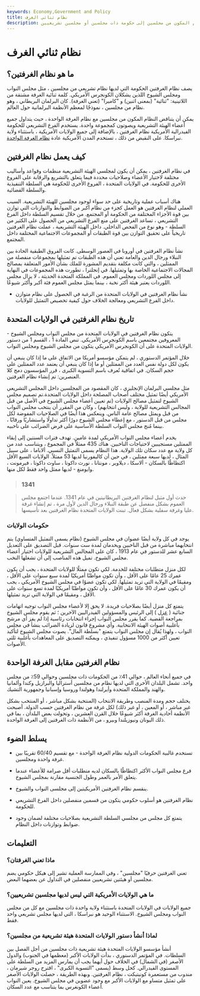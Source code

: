 ```yaml
---
keywords: Economy,Government and Policy
title: نظام ثنائي الغرف
description: يشير النظام المكون من مجلسين إلى حكومة ذات مجلسين أو مجلسين تشريعيين.
---
```


# نظام ثنائي الغرف
## ما هو نظام الغرفتين؟

يصف نظام الغرفتين الحكومة التي لديها نظام تشريعي من مجلسين ، مثل مجلس النواب ومجلس الشيوخ اللذين يشكلان الكونجرس الأمريكي. كلمة ثنائية الغرفة مشتقة من اللاتينية: "ثنائية" (بمعنى اثنين) و "كاميرا" (تعني الغرفة). كان البرلمان البريطاني ، وهو نظام من مجلسين ، نموذجًا لمعظم الأنظمة البرلمانية حول العالم.

يمكن أن يتناقض النظام المكون من مجلسين مع نظام الغرفة الواحدة ، حيث يتداول جميع أعضاء الهيئة التشريعية ويصوتون كمجموعة واحدة. يستخدم الفرع التشريعي للحكومة الفيدرالية الأمريكية نظام الغرفتين ، بالإضافة إلى جميع الولايات الأمريكية ، باستثناء ولاية نبراسكا. على النقيض من ذلك ، تستخدم المدن الأمريكية عادة [نظام الغرفة الواحدة](/unicameral-system).

## كيف يعمل نظام الغرفتين

في نظام الغرفتين ، يمكن أن يكون لمجلسي الهيئة التشريعية منظمات وقواعد وأساليب مختلفة لاختيار الأعضاء وصلاحيات محددة فيما يتعلق بالتشريع والرقابة على الفروع الأخرى للحكومة. في الولايات المتحدة ، الفروع الأخرى للحكومة هي السلطة التنفيذية والسلطة القضائية.

هناك أسباب عملية وتاريخية على حد سواء لوجود مجلسين للهيئة التشريعية. السبب العملي لنظام الغرفتين هو العمل كجزء من نظام أكبر من الضوابط والتوازنات التي توازن بين قوة الأجزاء المختلفة من الحكومة أو المجتمع. من خلال تقسيم السلطة داخل الفرع التشريعي ، تساعد الغرفتين على منع الفرع التشريعي من الحصول على الكثير من السلطة - وهو نوع من الفحص الداخلي. داخل الهيئة التشريعية ، عملت نظام الغرفتين تاريخياً على تحقيق التوازن بين قوة الطبقات أو المجموعات الاجتماعية المختلفة داخل المجتمع.

نشأ نظام الغرفتين في أوروبا في العصور الوسطى. كانت الفروق الطبقية الحادة بين النبلاء ورجال الدين والعامة تعني أن هذه الطبقات تم تمثيلها بمجموعات منفصلة من الممثلين ، والتي كانت مكلفة بتقديم المشورة للملك بشأن الأمور المتعلقة بمصالح المجالات الاجتماعية الخاصة بها وتمثيلها. في إنجلترا ، تطورت هذه المجموعات في النهاية إلى مجلس اللوردات ومجلس العموم. في المملكة المتحدة الحديثة ، لا يزال مجلس اللوردات يعتبر هيئة أكثر نخبة ، بينما يمثل مجلس العموم فئة أكبر وأكثر شيوعًا.

- نشأ نظام الغرفتين في الولايات المتحدة من الرغبة في الحصول على نظام متوازن داخل الفرع التشريعي ومعالجة الخلاف حول كيفية تخصيص التمثيل للولايات.

>

## تاريخ نظام الغرفتين في الولايات المتحدة

يتكون نظام الغرفتين في الولايات المتحدة من مجلس النواب ومجلس الشيوخ - المعروفين مجتمعين باسم الكونجرس الأمريكي. تنص المادة 1 ، القسم 1 من دستور الولايات المتحدة على أن الكونجرس الأمريكي يتكون من مجلس الشيوخ ومجلس النواب.

خلال المؤتمر الدستوري ، لم يتمكن مؤسسو أمريكا من الاتفاق على ما إذا كان ينبغي أن يكون لكل دولة نفس العدد من الممثلين أو ما إذا كان ينبغي أن يعتمد عدد الممثلين على حجم السكان. في اتفاقية تُعرف باسم التسوية الكبرى ، قرر المؤسسون دمج كلا العنصرين: تم إنشاء نظام الغرفتين.

مثل مجلسي البرلمان الإنجليزي ، كان المقصود من المجلسين داخل المجلس التشريعي الأمريكي أيضًا تمثيل مختلف أصحاب المصلحة داخل الولايات المتحدة.تم تصميم مجلس الشيوخ لتمثيل مصالح الولايات (تم تعيين أعضاء مجلس الشيوخ في الأصل من قبل المجالس التشريعية للولاية ، وليس انتخابهم) ، وكان من المقرر أن ينتخب مجلس النواب من قبل ويمثل مصالح عامة الناس. وينعكس هذا أيضًا في الصلاحيات المفوضة لكل مجلس من قبل الدستور ، مع إعطاء مجلس الشيوخ دورًا أكثر تداولًا واستشاريًا ورقابًا ، بينما مُنح مجلس النواب السلطة الأساسية على فرض الضرائب على ناخبيه.

يخدم أعضاء مجلس النواب الأمريكي لمدة عامين. تهدف فترات السنتين إلى إبقاء الممثلين مستجيبين لاحتياجات الناخبين. هناك 435 ممثلاً في المجموع ، ويتناسب عدد من كل ولاية مع عدد سكان تلك الولاية. هذا النظام يسمى التمثيل النسبي. ألاباما ، على سبيل المثال ، لديها سبعة ممثلين ، في حين أن كاليفورنيا لديها 53 ممثلاً. الولايات السبع الأقل اكتظاظًا بالسكان - ألاسكا ، ديلاوير ، مونتانا ، نورث داكوتا ، ساوث داكوتا ، فيرمونت ، وايومنغ - لديها ممثل واحد فقط لكل منها.

> ### 1341

> حدث أول مثيل لنظام الغرفتين البريطانيتين في عام 1341. عندما اجتمع مجلس العموم بشكل منفصل عن طبقة النبلاء ورجال الدين لأول مرة ، تم إنشاء غرفة عليا وغرفة سفلية بشكل فعال. تبنت الولايات المتحدة نظام الغرفتين بعد تأسيسها.

>

### حكومات الولايات

يوجد في كل ولاية أيضًا عضوان في مجلس الشيوخ (نظام يسمى التمثيل المتساوي) يتم انتخابهما مباشرة من قبل الناخبين ويخدمان لمدة ست سنوات. قبل التصديق على التعديل السابع عشر للدستور في عام 1913 ، كان على المجالس التشريعية للولايات اختيار أعضاء مجلس الشيوخ. تميل هذه المناصب إلى أن تشغلها النخب.

لكل منزل متطلبات مختلفة للخدمة. لكي تكون ممثلًا للولايات المتحدة ، يجب أن يكون عمرك 25 عامًا على الأقل ، وأن تكون مواطنًا أمريكيًا لمدة سبع سنوات على الأقل ، ومقيمًا في الولاية التي تريد تمثيلها. لكي تكون عضوًا في مجلس الشيوخ الأمريكي ، يجب أن يكون عمرك 30 عامًا على الأقل ، وأن تكون مواطنًا أمريكيًا لمدة تسع سنوات على الأقل ، ومقيمًا في الولاية التي تريد تمثيلها.

يتمتع كل منزل أيضًا بصلاحيات فريدة. لا يحق إلا لأعضاء مجلس النواب توجيه اتهامات جنائية ( [عزل](/impeachment) ) إلى الرئيس والمسؤولين الفيدراليين الآخرين ؛ ثم يقوم مجلس الشيوخ بمراجعة القضية. كما يقرر مجلس النواب إجراء انتخابات رئاسية إذا لم يفز أي مرشح بأغلبية أصوات الهيئة الانتخابية. وأي مشروع قانون لزيادة الضرائب ينشأ في مجلس النواب ، ولهذا يُقال إن مجلس النواب يتمتع "بسلطة المال". يصوت مجلس الشيوخ لتأكيد تعيين أكثر من 1000 مسؤول تنفيذي ، ويمكنه التصديق على المعاهدات بأغلبية ثلثي الأصوات.

## نظام الغرفتين مقابل الغرفة الواحدة

في جميع أنحاء العالم ، حوالي 41٪ من الحكومات ذات مجلسين وحوالي 59٪ من مجلس واحد. تشمل البلدان الأخرى التي لديها نظام من مجلسين أستراليا والبرازيل وكندا وألمانيا والهند والمملكة المتحدة وأيرلندا وهولندا وروسيا وإسبانيا وجمهورية التشيك.

يختلف حجم ومدة المنصب وطريقة الانتخاب (المنتخبة بشكل مباشر ، أو المنتخب بشكل غير مباشر ، أو المعين ، أو غير ذلك) لكل غرفة من نظام الغرفتين حسب الدولة. أصبحت الأنظمة أحادية الغرفة أكثر شيوعًا خلال القرن العشرين ، وتحولت بعض البلدان ، بما في ذلك اليونان ونيوزيلندا وبيرو ، من الأنظمة ذات الغرفتين إلى الغرفة الواحدة.

## يسلط الضوء

- تستخدم غالبية الحكومات الدولية نظام الغرفة الواحدة - مع تقسيم 60/40 تقريبًا بين غرفة واحدة ومجلسين.

- فرع مجلس النواب الأكثر اكتظاظًا بالسكان لديه متطلبات أقل صرامة للأعضاء عندما يتعلق الأمر بالعمر وطول الجنسية مقارنة بمجلس الشيوخ.

- ينقسم نظام الغرفتين الأمريكيتين إلى مجلسى النواب والشيوخ.

- نظام الغرفتين هو أسلوب حكومي يتكون من قسمين منفصلين داخل الفرع التشريعي للحكومة.

- يتمتع كل مجلس من مجلسي السلطة التشريعية بصلاحيات مختلفة لضمان وجود ضوابط وتوازنات داخل النظام.

## التعليمات

### ماذا تعني الغرفتان؟

تعني الغرفتين حرفيًا "مجلسين" ، وفي الممارسة العملية تشير إلى هيكل حكومي يضم مجلسين أو هيئتين تشريعيين منفصلين في التداول عن بعضهما البعض.

### ما هي الولايات الأمريكية التي ليس لديها مجلسين تشريعيين؟

جميع الولايات في الولايات المتحدة باستثناء ولاية واحدة ذات مجلسين مع كل من مجلس النواب ومجلس الشيوخ. الاستثناء الوحيد هو نبراسكا ، التي لديها مجلس تشريعي واحد فقط.

### لماذا أنشأ دستور الولايات المتحدة هيئة تشريعية من مجلسين؟

أنشأ مؤسسو الولايات المتحدة هيئة تشريعية ذات مجلسين من أجل الفصل بين السلطات. في المؤتمر الدستوري ، بدأت الولايات الأكبر (معظمها في الجنوب) والدول الأصغر (في الشمال) في الخلاف حول أيهما يجب أن يمارس المزيد من السلطة على المستوى الفيدرالي. كحل وسط (يسمى "التسوية الكبرى" ، اقترح روجر شيرمان ، مندوب من مستعمرة كونيتيكت ، نظام الغرفتين. وبهذه الطريقة ، حصلت الولايات الأصغر على تمثيل متساو مع الولايات الأكبر مع وجود عضوين في مجلس الشيوخ. يعين النواب أعضاء الكونغرس بما يتناسب مع عدد السكان.

